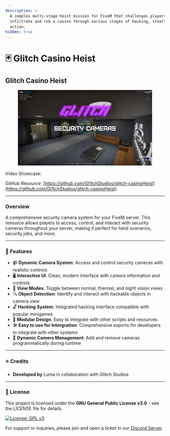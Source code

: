 ```yaml
---
description: >-
  A complex multi-stage heist mission for FiveM that challenges players to
  infiltrate and rob a casino through various stages of hacking, stealth and
  action.
hidden: true
---
```


# 🃏 Glitch Casino Heist

## Glitch Casino Heist

<figure><img src="../../.gitbook/assets/glitchstudiosthumbnail_security.png" alt=""><figcaption></figcaption></figure>

Video Showcase:&#x20;

GitHub Resource: [https://github.com/Gl1tchStudios/glitch-casinoHeist](https://github.com/Gl1tchStudios/glitch-casinoHeist)

***

### Overview

A comprehensive security camera system for your FiveM server. This resource allows players to access, control, and interact with security cameras throughout your server, making it perfect for heist scenarios, security jobs, and more.

***

### 📌 Features

* 📹 **Dynamic Camera System**: Access and control security cameras with realistic controls
* 🖥️ **Interactive UI**: Clean, modern interface with camera information and controls
* 🌙 **View Modes**: Toggle between normal, thermal, and night vision views
* 🔍 **Object Detection**: Identify and interact with hackable objects in camera view
* 🔓 **Hacking System**: Integrated hacking interface compatible with popular minigames
* 🧩 **Modular Design**: Easy to integrate with other scripts and resources
* 🛠️ **Easy to use for Intergration**: Comprehensive exports for developers to integrate with other systems
* 🔄 **Dynamic Camera Management**: Add and remove cameras programmatically during runtime

***

### ⭐ Credits

* **Developed by** Luma in collaboration with Glitch Studios

***

### 📜 License

This project is licensed under the **GNU General Public License v3.0** - see the LICENSE file for details.

[![License: GPL v3](https://img.shields.io/badge/License-GPLv3-blue.svg)](https://www.gnu.org/licenses/gpl-3.0)

For support or inquiries, please join and open a ticket in our [Discord Server](https://discord.com/invite/PAQX8ANEfw).
